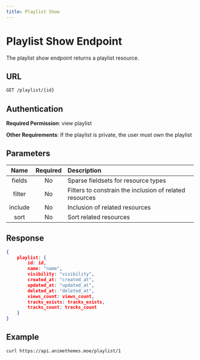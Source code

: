 ```yaml
---
title: Playlist Show
---
```


# Playlist Show Endpoint

The playlist show endpoint returns a playlist resource.

## URL

```sh
GET /playlist/{id}
```

## Authentication

**Required Permission**: view playlist

**Other Requirements**: If the playlist is private, the user must own the playlist

## Parameters

| Name    | Required | Description                                             |
| :-----: | :------: | :------------------------------------------------------ |
| fields  | No       | Sparse fieldsets for resource types                     |
| filter  | No       | Filters to constrain the inclusion of related resources |
| include | No       | Inclusion of related resources                          |
| sort    | No       | Sort related resources                                  |

## Response

```json
{
    playlist: {
        id: id,
        name: "name",
        visibility: "visibility",
        created_at: "created_at",
        updated_at: "updated_at",
        deleted_at: "deleted_at",
        views_count: views_count,
        tracks_exists: tracks_exists,
        tracks_count: tracks_count
    }
}
```

## Example

```bash
curl https://api.animethemes.moe/playlist/1
```
